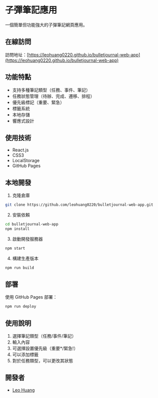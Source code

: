 # 子彈筆記應用

一個簡單但功能強大的子彈筆記網頁應用。

## 在線訪問
訪問地址：[https://leohuang0220.github.io/bulletjournal-web-app](https://leohuang0220.github.io/bulletjournal-web-app)

## 功能特點
- 支持多種筆記類型（任務、事件、筆記）
- 任務狀態管理（待辦、完成、遷移、排程）
- 優先級標記（重要、緊急）
- 標籤系統
- 本地存儲
- 響應式設計

## 使用技術
- React.js
- CSS3
- LocalStorage
- GitHub Pages

## 本地開發
1. 克隆倉庫
```bash
git clone https://github.com/leohuang0220/bulletjournal-web-app.git
```

2. 安裝依賴
```bash
cd bulletjournal-web-app
npm install
```

3. 啟動開發服務器
```bash
npm start
```

4. 構建生產版本
```bash
npm run build
```

## 部署
使用 GitHub Pages 部署：
```bash
npm run deploy
```

## 使用說明
1. 選擇筆記類型（任務/事件/筆記）
2. 輸入內容
3. 可選擇設置優先級（重要*/緊急!）
4. 可以添加標籤
5. 對於任務類型，可以更改其狀態

## 開發者
- [Leo Huang](https://github.com/leohuang0220) 
